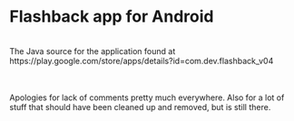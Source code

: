 <h1>Flashback app for Android</h1>
<br>
The Java source for the application found at https://play.google.com/store/apps/details?id=com.dev.flashback_v04

<br><br>
Apologies for lack of comments pretty much everywhere. Also for a lot of stuff that should have been cleaned up and removed, but is still there.
